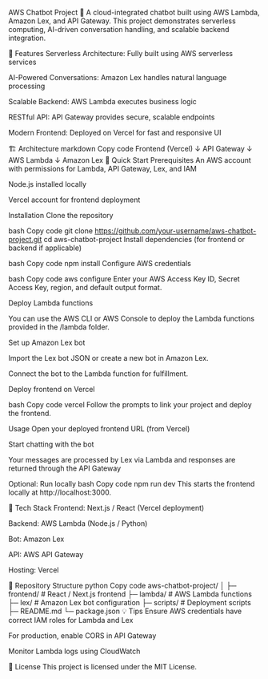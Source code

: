 AWS Chatbot Project 🤖
A cloud-integrated chatbot built using AWS Lambda, Amazon Lex, and API Gateway. This project demonstrates serverless computing, AI-driven conversation handling, and scalable backend integration.

🌟 Features
Serverless Architecture: Fully built using AWS serverless services

AI-Powered Conversations: Amazon Lex handles natural language processing

Scalable Backend: AWS Lambda executes business logic

RESTful API: API Gateway provides secure, scalable endpoints

Modern Frontend: Deployed on Vercel for fast and responsive UI

🏗️ Architecture
markdown
Copy code
Frontend (Vercel)
        ↓
   API Gateway
        ↓
    AWS Lambda
        ↓
    Amazon Lex
🚀 Quick Start
Prerequisites
An AWS account with permissions for Lambda, API Gateway, Lex, and IAM

Node.js installed locally

Vercel account for frontend deployment

Installation
Clone the repository

bash
Copy code
git clone https://github.com/your-username/aws-chatbot-project.git
cd aws-chatbot-project
Install dependencies (for frontend or backend if applicable)

bash
Copy code
npm install
Configure AWS credentials

bash
Copy code
aws configure
Enter your AWS Access Key ID, Secret Access Key, region, and default output format.

Deploy Lambda functions

You can use the AWS CLI or AWS Console to deploy the Lambda functions provided in the /lambda folder.

Set up Amazon Lex bot

Import the Lex bot JSON or create a new bot in Amazon Lex.

Connect the bot to the Lambda function for fulfillment.

Deploy frontend on Vercel

bash
Copy code
vercel
Follow the prompts to link your project and deploy the frontend.

Usage
Open your deployed frontend URL (from Vercel)

Start chatting with the bot

Your messages are processed by Lex via Lambda and responses are returned through the API Gateway

Optional: Run locally
bash
Copy code
npm run dev
This starts the frontend locally at http://localhost:3000.

🔧 Tech Stack
Frontend: Next.js / React (Vercel deployment)

Backend: AWS Lambda (Node.js / Python)

Bot: Amazon Lex

API: AWS API Gateway

Hosting: Vercel

📁 Repository Structure
python
Copy code
aws-chatbot-project/
│
├─ frontend/         # React / Next.js frontend
├─ lambda/           # AWS Lambda functions
├─ lex/              # Amazon Lex bot configuration
├─ scripts/          # Deployment scripts
├─ README.md
└─ package.json
💡 Tips
Ensure AWS credentials have correct IAM roles for Lambda and Lex

For production, enable CORS in API Gateway

Monitor Lambda logs using CloudWatch

📜 License
This project is licensed under the MIT License.
